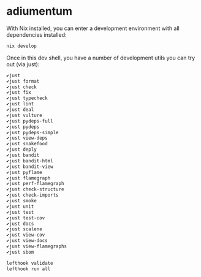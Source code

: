 # adiumentum


With Nix installed, you can enter a development environment with all dependencies installed:

```sh
nix develop
```

Once in this dev shell, you have a number of development utils you can try out (via just):

```sh
✔just
✔just format
✔just check
✔just fix
✔just typecheck
✔just lint
✔just deal
✔just vulture
✔just pydeps-full
✔just pydeps
✔just pydeps-simple
✔just view-deps
✔just snakefood
✔just deply
✔just bandit
✔just bandit-html
✔just bandit-view
✔just pyflame
✔just flamegraph
✔just perf-flamegraph
✔just check-structure
✔just check-imports
✔just smoke
✔just unit
✔just test
✔just test-cov
✔just docs
✔just scalene
✔just view-cov
✔just view-docs
✔just view-flamegraphs
✔just sbom

lefthook validate
lefthook run all
```
